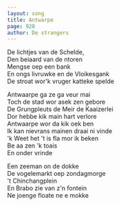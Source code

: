 ```yaml
---
layout: song
title: Antwarpe
page: 928
author: De strangers
---
```


De lichtjes van de Schelde,  
Den beiaard van de ntoren  
Mengse oep een bank  
En ongs livruwke en de Vloikesgank  
De stroat wor'k vruger katteke spelde  

Antwaarpe ga ze ga veur mai  
Toch de stad wor asek zen gebore  
De Grungpleuts de Meir de Kaaizerlei  
Dor hebbe kik main hart verlore  
Antwaarpe wor da kik oek ben  
Ik kan nievrans mainen draai ni vinde  
'k Weet het 't is fla mor ik beken  
Be aa zen 'k toais  
En onder vrinde  

Een zeeman on de dokke  
De vogelemarkt oep zondagmorge  
't Chinchangplein  
En Brabo zie van z'n fontein  
Ne joenge floate ne e mokke  

